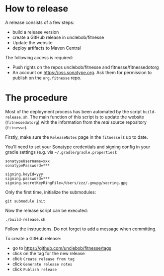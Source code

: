 # How to release


A release consists of a few steps:

 - build a release version
 - create a GitHub release in unclebob/fitnesse
 - Update the website
 - deploy artifacts to Maven Central

The following access is required:

 - Push rights on the repos unclebob/fitnesse and fitnesse/fitnessedotorg
- An account on https://oss.sonatype.org. Ask them for permission to publish on the `org.fitnesse` repo.


# The procedure

Most of the deployment process has been automated by the script `build-release.sh`.
The main function of this script is to update the website (`fitnessedotorg`) with
the information from the *real* source repository (`fitnesse`).

Firstly, make sure the `ReleaseNotes` page in the `fitnesse` is up to date.

You'll need to set your Sonatype credentials and signing config in your gradle settings (e.g. via `~/.gradle/gradle.properties`):
```
sonatypeUsername=xxx
sonatypePassword=***

signing.keyId=yyy
signing.password=***
signing.secretKeyRingFile=/Users/zzz/.gnupg/secring.gpg
```


Only the first time, initialize the submodules:

	git submodule init

Now the release script can be executed:

	./build-release.sh

Follow the instructions. Do not forget to add a message when committing.

To create a GitHub release:
- go to https://github.com/unclebob/fitnesse/tags
- click on the tag for the new release
- click `Create release from tag`
- click `Generate release notes`
- click `Publish release`
